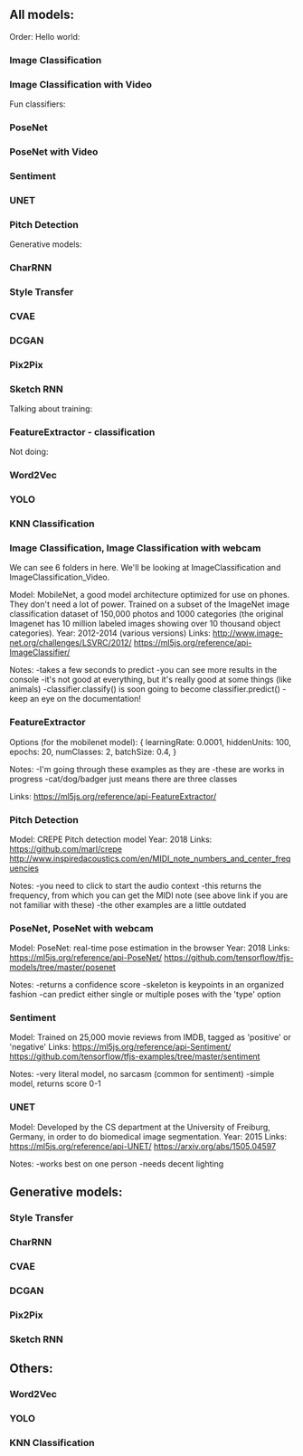 ## All models:

Order:
Hello world:
### Image Classification
### Image Classification with Video

Fun classifiers:
### PoseNet
### PoseNet with Video
### Sentiment
### UNET
### Pitch Detection

Generative models:
### CharRNN
### Style Transfer
### CVAE
### DCGAN
### Pix2Pix
### Sketch RNN

Talking about training:
### FeatureExtractor - classification

Not doing:
### Word2Vec
### YOLO
### KNN Classification



### Image Classification, Image Classification with webcam

We can see 6 folders in here. We'll be looking at ImageClassification and ImageClassification_Video.

Model: MobileNet, a good model architecture optimized for use on phones. They don't need a lot of power. Trained on a subset of the ImageNet image classification dataset of 150,000 photos and 1000 categories (the original Imagenet has 10 million labeled images showing over 10 thousand object categories).
Year: 2012-2014 (various versions)
Links:
http://www.image-net.org/challenges/LSVRC/2012/
https://ml5js.org/reference/api-ImageClassifier/

Notes:
-takes a few seconds to predict
-you can see more results in the console
-it's not good at everything, but it's really good at some things (like animals)
-classifier.classify() is soon going to become classifier.predict() - keep an eye on the documentation!

### FeatureExtractor

Options (for the mobilenet model):
{
  learningRate: 0.0001,
  hiddenUnits: 100,
  epochs: 20,
  numClasses: 2,
  batchSize: 0.4,
}

Notes:
-I'm going through these examples as they are
-these are works in progress
-cat/dog/badger just means there are three classes

Links:
https://ml5js.org/reference/api-FeatureExtractor/

### Pitch Detection

Model: CREPE Pitch detection model
Year: 2018
Links:
https://github.com/marl/crepe
http://www.inspiredacoustics.com/en/MIDI_note_numbers_and_center_frequencies

Notes: 
-you need to click to start the audio context
-this returns the frequency, from which you can get the MIDI note (see above link if you are not familiar with these)
-the other examples are a little outdated

### PoseNet, PoseNet with webcam

Model: PoseNet: real-time pose estimation in the browser
Year: 2018
Links:
https://ml5js.org/reference/api-PoseNet/
https://github.com/tensorflow/tfjs-models/tree/master/posenet

Notes:
-returns a confidence score
-skeleton is keypoints in an organized fashion 
-can predict either single or multiple poses with the 'type' option

### Sentiment

Model: Trained on 25,000 movie reviews from IMDB, tagged as 'positive' or 'negative'
Links:
https://ml5js.org/reference/api-Sentiment/
https://github.com/tensorflow/tfjs-examples/tree/master/sentiment

Notes:
-very literal model, no sarcasm (common for sentiment)
-simple model, returns score 0-1


### UNET

Model: Developed by the CS department at the University of Freiburg, Germany, in order to do biomedical image segmentation.
Year: 2015
Links:
https://ml5js.org/reference/api-UNET/
https://arxiv.org/abs/1505.04597

Notes:
-works best on one person
-needs decent lighting 


## Generative models:
### Style Transfer
### CharRNN
### CVAE
### DCGAN
### Pix2Pix
### Sketch RNN

## Others:
### Word2Vec
### YOLO
### KNN Classification
